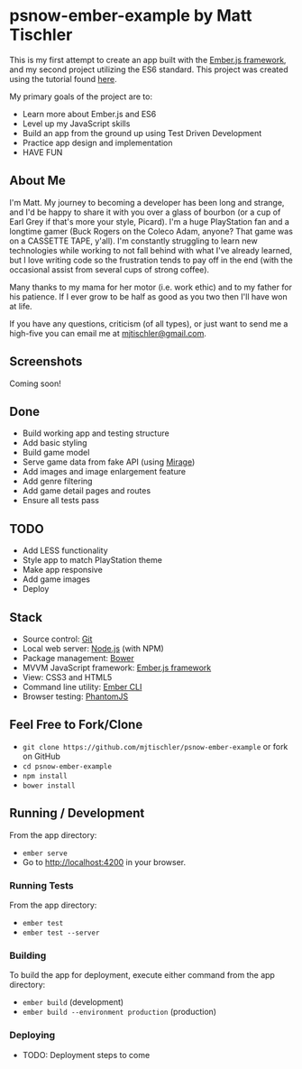 # psnow-ember-example by Matt Tischler

This is my first attempt to create an app built with the [Ember.js framework](http://www.emberjs.com), and my second project utilizing the ES6 standard. This project was created using the tutorial found [here](https://guides.emberjs.com/v2.10.0/tutorial/ember-cli/).

My primary goals of the project are to:

* Learn more about Ember.js and ES6
* Level up my JavaScript skills
* Build an app from the ground up using Test Driven Development
* Practice app design and implementation
* HAVE FUN

## About Me

I'm Matt. My journey to becoming a developer has been long and strange, and I'd be happy to share it with you over a glass of bourbon (or a cup of Earl Grey if that's more your style, Picard). I'm a huge PlayStation fan and a longtime gamer (Buck Rogers on the Coleco Adam, anyone? That game was on a CASSETTE TAPE, y'all). I'm constantly struggling to learn new technologies while working to not fall behind with what I've already learned, but I love writing code so the frustration tends to pay off in the end (with the occasional assist from several cups of strong coffee).

Many thanks to my mama for her motor (i.e. work ethic) and to my father for his patience. If I ever grow to be half as good as you two then I'll have won at life.

If you have any questions, criticism (of all types), or just want to send me a high-five you can email me at mjtischler@gmail.com.

## Screenshots

Coming soon!

## Done

* Build working app and testing structure
* Add basic styling
* Build game model
* Serve game data from fake API (using [Mirage](http://www.ember-cli-mirage.com/))
* Add images and image enlargement feature
* Add genre filtering
* Add game detail pages and routes
* Ensure all tests pass

## TODO

* Add LESS functionality
* Style app to match PlayStation theme
* Make app responsive
* Add game images
* Deploy

## Stack

* Source control: [Git](https://git-scm.com/)
* Local web server: [Node.js](https://nodejs.org/) (with NPM)
* Package management: [Bower](https://bower.io/)
* MVVM JavaScript framework: [Ember.js framework](http://www.emberjs.com)
* View: CSS3 and HTML5
* Command line utility: [Ember CLI](https://ember-cli.com/)
* Browser testing: [PhantomJS](http://phantomjs.org/)

## Feel Free to Fork/Clone

* `git clone https://github.com/mjtischler/psnow-ember-example` or fork on GitHub
* `cd psnow-ember-example`
* `npm install`
* `bower install`

## Running / Development

From the app directory:

* `ember serve`
* Go to [http://localhost:4200](http://localhost:4200) in your browser.

### Running Tests

From the app directory:

* `ember test`
* `ember test --server`

### Building

To build the app for deployment, execute either command from the app directory:

* `ember build` (development)
* `ember build --environment production` (production)

### Deploying

* TODO: Deployment steps to come
